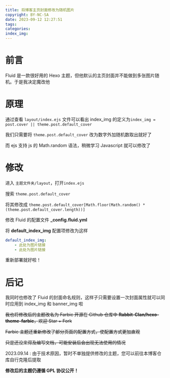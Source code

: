 ```yaml
---
title: 将博客主页封面修改为随机图片
copyright: BY-NC-SA
date: 2023-09-12 12:27:51
tags:
categories:
index_img:
---
```


# 前言

Fluid 是一款很好用的 Hexo 主题，但他默认的主页封面并不能做到多张图片随机。于是我决定魔改他

# 原理

通过查看 `layout/index.ejs` 文件可以看出 index_img 的定义为`index_img = post.cover || theme.post.default_cover`

我们只需要将 `theme.post.default_cover` 改为数字外加随机数取出就好了

而 ejs 支持 js 的 Math.random 语法，稍微学习 Javascript 就可以修改了

# 修改

进入 `主题文件夹/layout`，打开`index.ejs`

搜索 `theme.post.default_cover`

将其修改成 `theme.post.default_cover[Math.floor(Math.random() * (theme.post.default_cover.length))]`

修改 Fluid 的配置文件 **\_config.fluid.yml**

将 **default_index_img** 配置项修改为这样

```yml
default_index_img:
    - 此处为图片链接
    - 此处为图片链接
```

重新部署就好啦！

# 后记

我同时也修改了 Fluid 的封面命名规则，这样子只需要设置一次封面属性就可以同时应用到 index_img 和 banner_img 啦

~~我也将修改后的主题改名为 Farbic 开源在 Github 仓库中 **Rabbit-Clan/hexo-theme-farbic**，欢迎 Star + Fork~~

~~Farbic 主题还重新修改了部分页面的配置方式，使配置方式更加直观~~

~~只是还没来得及编写文档，可能安装后会出现无法使用的情况~~

2023.09.14 : 由于技术原因，暂时不单独提供修改的主题，您可以前往本博客仓库自行克隆后提取

**修改后的主题仍遵循 GPL 协议公开！**
